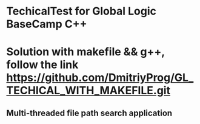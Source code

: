 # TechicalTest for Global Logic BaseCamp C++
# Solution with makefile && g++, follow the link https://github.com/DmitriyProg/GL_TECHICAL_WITH_MAKEFILE.git
## Multi-threaded file path search application
